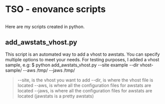##
# TSO - enovance scripts
##

Here are my scripts created in python.


## add_awstats_vhost.py
This script is an automated way to add a vhost to awstats. You can specify multiple options to meet your needs.
For testing purposes, I added a vhost sample, e.g:
   $ python add_awstats_vhost.py --site example --dir vhost-sample/ --aws /tmp/ --jaws /tmp/
   > --site, is the vhost you want to add
   > --dir, is where the vhost file is located
   > --aws, is where all the configuration files for awstats are located
   > --jaws, is where all the configuration files for awstats are located (jawstats is a pretty awstats)
   
